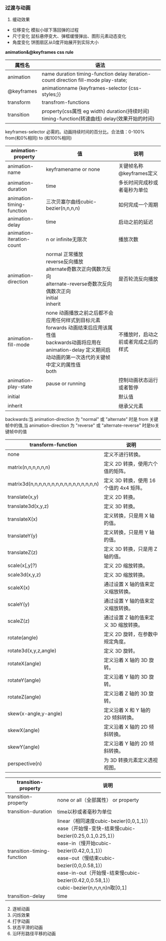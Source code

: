### 过渡与动画
1. 缓动效果
  - 位移变化 模拟小球下落回弹的过程
  - 尺寸变化 鼠标悬停变大、弹框缓慢弹出、图形元素动态变化
  - 角度变化 饼图扇区从0度开始展开到实际大小
  
  <b>animation&@keyframes css rule</b>  
  
  属性名|语法
  -|-
  animation|name duration timing-function delay iteration-count direction fill-mode play-state;
  @keyframes|animationname {keyframes-selector {css-styles;}}
  transform|transfrom-functions
  transition|property(css属性 eg width) duration(持续时间) timing-function(转速曲线) delay(效果开始的时间)
  
  keyframes-selector 必需的。动画持续时间的百分比。合法值：0-100% from(和0%相同) to (和100%相同)
  
  animation-property|值|说明
  -|-|-
  animation-name|keyframename or none|关键帧名称@keyframes定义
  animation-duration|time|多长时间完成秒或者毫秒为单位
  animation-timing-function|三次贝塞尔曲线cubic-bezier(n,n,n,n)|如何完成一个周期
  animation-delay|time|启动之前的延迟
  animation-iteration-count|n or infinite无限次|播放次数
  animation-direction|normal 正常播放<br>reverse反向播放<br>alternate奇数次正向偶数次反向<br>alternate-reverse奇数次反向偶数次正向<br>initial<br>inherit|是否轮流反向播放
  animation-fill-mode|none 动画播放之前之后都不会应用任何样式到目标元素</br>forwards 动画结束后应用该属性值</br>backwards动画将应用在 animation-delay 定义期间启动动画的第一次迭代的关键帧中定义的属性值</br>both|不播放时，启动之前或者完成之后的样式
  animation-play-state|pause or running|控制动画状态运行或者暂停
  initial||默认值
  inherit||继承父元素
  
  backwards:当 animation-direction 为 "normal" 或 "alternate" 时是 from 关键帧中的值,当 animation-direction 为 "reverse" 或 "alternate-reverse" 时是to关键帧中的值
  
  transform-function|说明
  -|-
  none|	定义不进行转换。
  matrix(n,n,n,n,n,n) |	定义 2D 转换，使用六个值的矩阵。
  matrix3d(n,n,n,n,n,n,n,n,n,n,n,n,n,n,n,n)|定义 3D 转换，使用 16 个值的 4x4 矩阵。
  translate(x,y)|定义 2D 转换。
  translate3d(x,y,z)|	定义 3D 转换。
  translateX(x)|	定义转换，只是用 X 轴的值。
  translateY(y)|	定义转换，只是用 Y 轴的值。
  translateZ(z)	|定义 3D 转换，只是用 Z 轴的值。
  scale(x[,y]?)	|定义 2D 缩放转换。
  scale3d(x,y,z)|	定义 3D 缩放转换。
  scaleX(x)|	通过设置 X 轴的值来定义缩放转换。
  scaleY(y)|	通过设置 Y 轴的值来定义缩放转换。
  scaleZ(z)|	通过设置 Z 轴的值来定义 3D 缩放转换。
  rotate(angle)|	定义 2D 旋转，在参数中规定角度。
  rotate3d(x,y,z,angle)|	定义 3D 旋转。
  rotateX(angle)|	定义沿着 X 轴的 3D 旋转。
  rotateY(angle)|	定义沿着 Y 轴的 3D 旋转。
  rotateZ(angle)|	定义沿着 Z 轴的 3D 旋转。
  skew(x-angle,y-angle)	|定义沿着 X 和 Y 轴的 2D 倾斜转换。
  skewX(angle)|	定义沿着 X 轴的 2D 倾斜转换。
  skewY(angle)|	定义沿着 Y 轴的 2D 倾斜转换。
  perspective(n)|	为 3D 转换元素定义透视视图。
  
  transition-property|说明
  -|-
  transition-property|none or all（全部属性） or property
  transition-duration|time以秒或者毫秒为单位
  transition-timing-function|linear（相同速度cubic-bezier(0,0,1,1)） </br>ease（开始慢-变快-结束慢cubic-bezier(0.25,0.1,0.25,1)）</br> ease-in（慢开始cubic-bezier(0.42,0,1,1)）</br> ease-out（慢结束cubic-bezier(0,0,0.58,1)） </br>ease-in-out（开始慢-结束慢cubic-bezier(0.42,0,0.58,1)）</br> cubic-bezier(n,n,n,n)n取[0,1]
  transition-delay|time
  
2. 逐帧动画
3. 闪烁效果
4. 打字动画
5. 状态平滑的动画
6. 沿环形路径平移的动画
